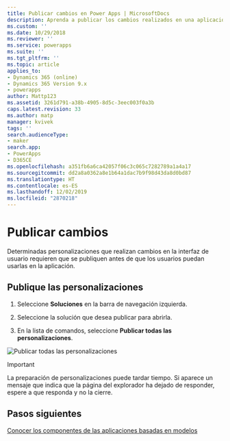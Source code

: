 ```yaml
---
title: Publicar cambios en Power Apps | MicrosoftDocs
description: Aprenda a publicar los cambios realizados en una aplicación
ms.custom: ''
ms.date: 10/29/2018
ms.reviewer: ''
ms.service: powerapps
ms.suite: ''
ms.tgt_pltfrm: ''
ms.topic: article
applies_to:
- Dynamics 365 (online)
- Dynamics 365 Version 9.x
- powerapps
author: Mattp123
ms.assetid: 3261d791-a38b-4905-8d5c-3eec003f0a3b
caps.latest.revision: 33
ms.author: matp
manager: kvivek
tags: ''
search.audienceType:
- maker
search.app:
- PowerApps
- D365CE
ms.openlocfilehash: a351fb6a6ca42057f06c3c065c7282789a1a4a17
ms.sourcegitcommit: dd2a8a0362a8e1b64a1dac7b9f98d43da8d0bd87
ms.translationtype: HT
ms.contentlocale: es-ES
ms.lasthandoff: 12/02/2019
ms.locfileid: "2870218"
---
```

# <a name="publish-changes"></a>Publicar cambios 

 Determinadas personalizaciones que realizan cambios en la interfaz de usuario requieren que se publiquen antes de que los usuarios puedan usarlas en la aplicación. 
 
## <a name="publish-your-customizations"></a>Publique las personalizaciones

1.  Seleccione **Soluciones** en la barra de navegación izquierda.

2.  Seleccione la solución que desea publicar para abrirla.

3.  En la lista de comandos, seleccione **Publicar todas las personalizaciones**.  

![Publicar todas las personalizaciones](media/publish-all-customizations.PNG "Publicar todas las personalizaciones")  
  
> [!IMPORTANT]
>  La preparación de personalizaciones puede tardar tiempo. Si aparece un mensaje que indica que la página del explorador ha dejado de responder, espere a que responda y no la cierre.  

## <a name="next-steps"></a>Pasos siguientes
[Conocer los componentes de las aplicaciones basadas en modelos](../model-driven-apps/model-driven-app-components.md)
